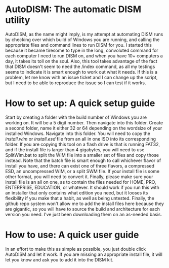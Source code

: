 # AutoDISM: The automatic DISM utility
AutoDISM, as the name might imply, is my attempt at automating DISM runs by checking over which build of Windows you are running, and calling the appropriate files and command lines to run DISM for you.
I started this because it became tiresome to type in the long, convoluted command for each computer I need to run DISM on, and when you have 10+ computers a day, it takes its toll on the soul.
Also, this tool takes advantage of the fact that DISM doesn't seem to need the /index command, as all my testings seems to indicate it is smart enough to work out what it needs. If this is a problem, let me know with an issue ticket and I can change up the script, but I need to be able to reproduce the issue so I can test if it works.

# How to set up: A quick setup guide
Start by creating a folder with the build number of Windows you are working on. It will be a 5 digit number. Then navigate into this folder. Create a second folder, name it either 32 or 64 depending on the wordsize of your installed Windows. Navigate into this folder. You will need to copy the *install.wim* or *install.esd* file from an all in one ISO into its corresponding folder.
If you are copying this tool on a flash drive is that is running FAT32, and if the install file is larger than 4 gigabytes, you will need to use SplitWim.bat to split the WIM file into a smaller set of files and copy those instead.
Note that the batch file is smart enough to call whichever flavor of install you have, and there can exist one of three flavors, a compressed ESD, an uncompressed WIM, or a split SWM file.
If your install file is some other format, you will need to convert it.
Finally, please make sure your install file is an all on one, as to contain the files needed for HOME, PRO, ENTERPRISE, EDUCATION, or whatever. It should work if you run this with an installer that only contains what edition you need, but it looses its flexibility if you make that a habit, as well as being untested.
Finally, the github repo system won't allow me to add the install files here because they are gigantic, so you will have to source the build and architecture for each version you need. I've just been downloading them on an as-needed basis.

# How to use: A quick user guide
In an effort to make this as simple as possible, you just double click AutoDISM and let it work. If you are missing an appropriate install file, it will let you know and ask you to add it into the DISM kit.
